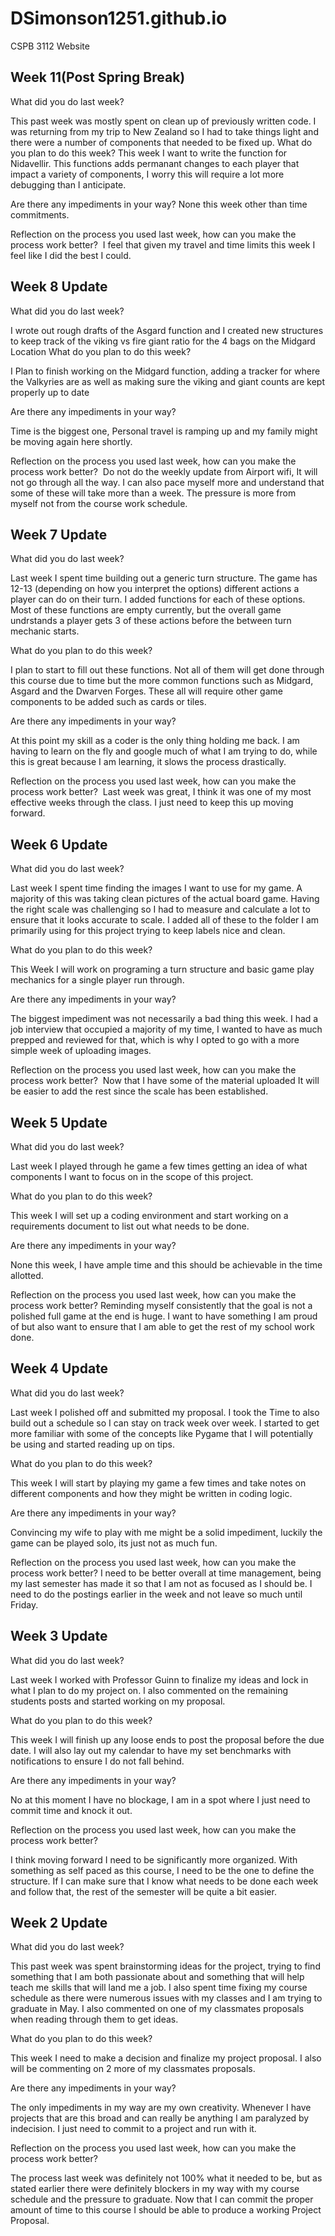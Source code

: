# DSimonson1251.github.io
CSPB 3112 Website

## Week 11(Post Spring Break)
What did you do last week?

This past week was mostly spent on clean up of previously written code. 
I was returning from my trip to New Zealand so I had to take things light and there were a number of components that needed to be fixed up. 
What do you plan to do this week?
This week I want to write the function for Nidavellir. This functions adds permanant changes to each player that impact a variety of components, I worry this will require a lot more debugging than I anticipate. 

Are there any impediments in your way?
None this week other than time commitments. 

Reflection on the process you used last week, how can you make the process work better? 
I feel that given my travel and time limits this week I feel like I did the best I could. 

## Week 8 Update 
What did you do last week?

I wrote out rough drafts of the Asgard function and I created new structures to keep track of the viking vs fire giant ratio for the 4 bags on the Midgard Location 
What do you plan to do this week?

I Plan to finish working on the Midgard function, adding a tracker for where the Valkyries are as well as making sure the viking and giant counts are kept properly up to date

Are there any impediments in your way?

Time is the biggest one, Personal travel is ramping up and my family might be moving again here shortly. 

Reflection on the process you used last week, how can you make the process work better? 
Do not do the weekly update from Airport wifi, It will not go through all the way. 
I can also pace myself more and understand that some of these will take more than a week. The pressure is more from myself not from the course work schedule. 


## Week 7 Update 
What did you do last week?

Last week I spent time building out a generic turn structure. The game has 12-13 (depending on how you interpret the options) different actions a player can do on their turn. I added functions for each of these options. Most of these functions are empty currently, but the overall game undrstands a player gets 3 of these actions before the between turn mechanic starts. 

What do you plan to do this week?

I plan to start to fill out these functions. Not all of them will get done through this course due to time but the more common functions such as Midgard, Asgard and the Dwarven Forges. These all will require other game components to be added such as cards or tiles. 

Are there any impediments in your way?

At this point my skill as a coder is the only thing holding me back. I am having to learn on the fly and google much of what I am trying to do, while this is great because I am learning, it slows the process drastically. 

Reflection on the process you used last week, how can you make the process work better? 
Last week was great, I think it was one of my most effective weeks through the class. I just need to keep this up moving forward. 


## Week 6 Update 
What did you do last week?

Last week I spent time finding the images I want to use for my game. A majority of this was taking clean pictures of the actual board game. Having the right scale was challenging so I had to measure and calculate a lot to ensure that it looks accurate to scale. I added all of these to the folder I am primarily using for this project trying to keep labels nice and clean. 

What do you plan to do this week?

This Week I will work on programing a turn structure and basic game play mechanics for a single player run through. 

Are there any impediments in your way?

The biggest impediment was not necessarily a bad thing this week. I had a job interview that occupied a majority of my time, I wanted to have as much prepped and reviewed for that, which is why I opted to go with a more simple week of uploading images. 

Reflection on the process you used last week, how can you make the process work better? 
Now that I have some of the material uploaded It will be easier to add the rest since the scale has been established. 

## Week 5 Update 
What did you do last week?

Last week I played through he game a few times getting an idea of what components I want to focus on in the scope of this project.

What do you plan to do this week?

This week I will set up a coding environment and start working on a requirements document to list out what needs to be done. 

Are there any impediments in your way?

None this week, I have ample time and this should be achievable in the time allotted. 

Reflection on the process you used last week, how can you make the process work better? 
Reminding myself consistently that the goal is not a polished full game at the end is huge. I want to have something I am proud of but also want to ensure that I am able to get the rest of my school work done. 

## Week 4 Update 
What did you do last week?

Last week I polished off and submitted my proposal. I took the Time to also build out a schedule so I can stay on track week over week. 
I started to get more familiar with some of the concepts like Pygame that I will potentially be using and started reading up on tips.  

What do you plan to do this week?

This week I will start by playing my game a few times and take notes on different components and how they might be written in coding logic. 

Are there any impediments in your way?

Convincing my wife to play with me might be a solid impediment, luckily the game can be played solo, its just not as much fun. 

Reflection on the process you used last week, how can you make the process work better?
I need to be better overall at time management, being my last semester has made it so that I am not as focused as I should be. 
I need to do the postings earlier in the week and not leave so much until Friday. 

## Week 3 Update


What did you do last week?

Last week I worked with Professor Guinn to finalize my ideas and lock in what I plan to do my project on. 
I also commented on the remaining students posts and started working on my proposal.

What do you plan to do this week?

This week I will finish up any loose ends to post the proposal before the due date. 
I will also lay out my calendar to have my set benchmarks with notifications to ensure I do not fall behind. 

Are there any impediments in your way?

No at this moment I have no blockage, I am in a spot where I just need to commit time and knock it out. 

Reflection on the process you used last week, how can you make the process work better?

I think moving forward I need to be significantly more organized. With something as self paced as this course, I need to be the one to define the structure. If I can make sure that I know what needs to be done each week and follow that, the rest of the semester will be quite a bit easier. 
## Week 2 Update

What did you do last week?

This past week was spent brainstorming ideas for the project, trying to find something that I am both passionate about and something that will help teach me skills that will land me a job. I also spent time fixing my course schedule as there were numerous issues with my classes and I am trying to graduate in May. I also commented on one of my classmates proposals when reading through them to get ideas. 

What do you plan to do this week?

This week I need to make a decision and finalize my project proposal. I also will be commenting on 2 more of my classmates proposals.

Are there any impediments in your way?

The only impediments in my way are my own creativity. Whenever I have projects that are this broad and can really be anything I am paralyzed by indecision. I just need to commit to a project and run with it. 

Reflection on the process you used last week, how can you make the process work better?

The process last week was definitely not 100% what it needed to be, but as stated earlier there were definitely blockers in my way with my course schedule and the pressure to graduate. Now that I can commit the proper amount of time to this course I should be able to produce a working Project Proposal. 
